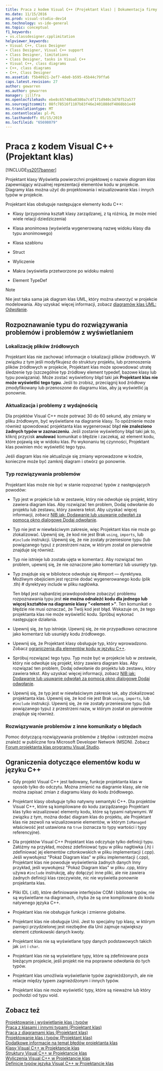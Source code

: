 ```yaml
---
title: Praca z kodem Visual C++ (Projektant klas) | Dokumentacja firmy Microsoft
ms.date: 11/15/2016
ms.prod: visual-studio-dev14
ms.technology: vs-ide-general
ms.topic: conceptual
f1_keywords:
- vs.classdesigner.cpplimitation
helpviewer_keywords:
- Visual C++, Class Designer
- Class Designer, Visual C++ support
- Class Designer, limitations
- Class Designer, tasks in Visual C++
- Visual C++, class diagrams
- C++, class diagrams
- C++, Class Designer
ms.assetid: f5b40921-2ef7-4de0-b595-45b44c79ffa6
caps.latest.revision: 27
author: gewarren
ms.author: gewarren
manager: jillfra
ms.openlocfilehash: ebe8c65748ba0380a7c4f171d940c3d78f52a577
ms.sourcegitcommit: 08fc78516f1107b83f46e2401888df4868bb1e40
ms.translationtype: MT
ms.contentlocale: pl-PL
ms.lasthandoff: 05/15/2019
ms.locfileid: "65698079"
---
```

# <a name="working-with-visual-c-code-class-designer"></a>Praca z kodem Visual C++ (Projektant klas)
[!INCLUDE[vs2017banner](../includes/vs2017banner.md)]

Projektant klasy Wyświetla powierzchni projektowej o nazwie *diagram klas* zapewniający wizualnej reprezentacji elementów kodu w projekcie. Diagramy klas można użyć do projektowania i wizualizowanie klas i innych typów w projekcie.  
  
 Projektant klas obsługuje następujące elementy kodu C++:  
  
- Klasy (przypomina kształt klasy zarządzanej, z tą różnicą, że może mieć wiele relacji dziedziczenia)  
  
- Klasa anonimowa (wyświetla wygenerowaną nazwę widoku klasy dla typu anonimowego)  
  
- Klasa szablonu  
  
- Struct  
  
- Wyliczenie  
  
- Makra (wyświetla przetworzone po widoku makro)  
  
- Element TypeDef  
  
> [!NOTE]
> Nie jest taka sama jak diagram klas UML, który można utworzyć w projekcie modelowania. Aby uzyskać więcej informacji, zobacz [diagramów klas UML: Odwołanie](../modeling/uml-class-diagrams-reference.md).  
  
## <a name="troubleshooting-type-resolution-and-display-issues"></a>Rozpoznawanie typu do rozwiązywania problemów i problemów z wyświetlaniem  
  
### <a name="location-of-source-files"></a>Lokalizację plików źródłowych  
 Projektant klas nie zachować informacje o lokalizacji plików źródłowych. W związku z tym jeśli modyfikujesz do struktury projektu, lub przenoszenia plików źródłowych w projekcie, Projektant klas może spowodować utratę śledzenie typ (szczególnie typ źródłowy element typedef, bazowe klasy lub typu powiązania). Może zostać wyświetlony błąd taki jak **Projektant klas nie może wyświetlić tego typu**. Jeśli to zrobisz, przeciągnij kod źródłowy zmodyfikowany lub przenoszone do diagramu klas, aby ją wyświetlić ją ponownie.  
  
### <a name="update-and-performance-issues"></a>Aktualizacja i problemy z wydajnością  
 Dla projektów Visual C++ może potrwać 30 do 60 sekund, aby zmiany w pliku źródłowym, być wyświetlane na diagramie klasy. To opóźnienie może również spowodować projektanta klas wygenerować błąd **nie znaleziono żadnych typów w zaznaczeniu**. Jeśli zostanie wyświetlony błąd taki jak to, kliknij przycisk **anulować** komunikat o błędzie i zaczekaj, aż element kodu, które pojawią się w widoku klas. Po wykonaniu tej czynności, Projektant klas powinien móc wyświetlić tego typu.  
  
 Jeśli diagram klas nie aktualizuje się zmiany wprowadzone w kodzie, konieczne może być zamknij diagram i otwórz go ponownie.  
  
### <a name="type-resolution-issues"></a>Typ rozwiązywania problemów  
 Projektant klas może nie być w stanie rozpoznać typów z następujących powodów:  
  
- Typ jest w projekcie lub w zestawie, który nie odwołuje się projekt, który zawiera diagram klas. Aby rozwiązać ten problem, Dodaj odwołanie do projektu lub zestawu, który zawiera tekst. Aby uzyskać więcej informacji, zobacz [NIB jak: Dodawanie lub usuwanie odwołań za pomocą okno dialogowe Dodaj odwołanie](https://msdn.microsoft.com/3bd75d61-f00c-47c0-86a2-dd1f20e231c9).  
  
- Typ nie jest w niewłaściwym zakresie, więc Projektant klas nie może go zlokalizować. Upewnij się, że kod nie jest Brak `using`, `imports`, lub `#include` instrukcji. Upewnij się, że nie zostały przeniesione typu (lub powiązanego typu) z przestrzeni nazw, w którym został on pierwotnie znajduje się również.  
  
- Typ nie istnieje lub została ujęta w komentarz. Aby rozwiązać ten problem, upewnij się, że nie oznaczone jako komentarz lub usunięty typ.  
  
- Typ znajduje się w bibliotece odwołuje się #import — dyrektywa. Możliwym obejściem jest ręcznie dodać wygenerowanego kodu (plik .tlh) # dyrektywy include w pliku nagłówka.  
  
  Ten błąd jest najbardziej prawdopodobne zobaczyć problemu rozpoznawania typu jest **nie można odnaleźć kodu dla jednego lub więcej kształtów na diagramie klasy "\<element >"**. Ten komunikat o błędzie nie musi oznaczać, że Twój kod jest błąd. Wskazuje on, że tego projektanta klas nie może wyświetlić kodu. Spróbuj wykonać następujące działania.  
  
- Upewnij się, że typ istnieje. Upewnij się, że nie przypadkowo oznaczone jako komentarz lub usunięty kodu źródłowego.  
  
- Upewnij się, że Projektant klasy obsługuje typ, który wprowadzono. Zobacz [ograniczenia dla elementów kodu w języku C++](#limitations).  
  
- Spróbuj rozwiązać tego typu. Typ może być w projekcie lub w zestawie, który nie odwołuje się projekt, który zawiera diagram klas. Aby rozwiązać ten problem, Dodaj odwołanie do projektu lub zestawu, który zawiera tekst. Aby uzyskać więcej informacji, zobacz [NIB jak: Dodawanie lub usuwanie odwołań za pomocą okno dialogowe Dodaj odwołanie](https://msdn.microsoft.com/3bd75d61-f00c-47c0-86a2-dd1f20e231c9).  
  
- Upewnij się, że typ jest w niewłaściwym zakresie tak, aby zlokalizować projektanta klas. Upewnij się, że kod nie jest Brak `using`, `imports`, lub `#include` instrukcji. Upewnij się, że nie zostały przeniesione typu (lub powiązanego typu) z przestrzeni nazw, w którym został on pierwotnie znajduje się również.  
  
### <a name="troubleshooting-other-error-messages"></a>Rozwiązywanie problemów z inne komunikaty o błędach  
 Pomoc dotyczącą rozwiązywania problemów z błędów i ostrzeżeń można znaleźć w publiczne fora Microsoft Developer Network (MSDN). Zobacz [Forum projektanta klas programu Visual Studio](http://go.microsoft.com/fwlink/?linkid=160754).  
  
## <a name="limitations"></a> Ograniczenia dotyczące elementów kodu w języku C++  
  
- Gdy projekt Visual C++ jest ładowany, funkcje projektanta klas w sposób tylko do odczytu. Można zmienić na diagramie klasy, ale nie można zapisać zmian z diagramu klasy do kodu źródłowego.  
  
- Projektant klasy obsługuje tylko natywny semantyki C++. Dla projektów Visual C++, które są kompilowane do kodu zarządzanego Projektant klas tylko wizualizować elementy kodu, które są typami natywnymi. W związku z tym, można dodać diagram klas do projektu, ale Projektant klas nie zezwoli na wizualizowanie elementów, w którym `IsManaged` właściwość jest ustawiona na `true` (oznacza to typy wartości i typy referencyjne).  
  
- Dla projektów Visual C++ Projektant klas odczytuje tylko definicji typu. Załóżmy na przykład, możesz zdefiniować typu w pliku nagłówka (.h) i zdefiniować jej elementów członkowskich w pliku implementacji (.cpp). Jeśli wywołujesz "Pokaż Diagram klas" w pliku implementacji (.cpp), Projektant klas nie powoduje wyświetlenia żadnych danych Inny przykład, jeśli wywołujesz "Pokaż Diagram klas" w pliku .cpp, który używa `#include` instrukcję, aby dołączyć inne pliki, ale nie zawiera żadnych definicji klas rzeczywiste, nic nie wyświetla ponownie projektanta klas.  
  
- Pliki IDL (.idl), które definiowanie interfejsów COM i bibliotek typów, nie są wyświetlane na diagramach, chyba że są one kompilowane do kodu natywnego języka C++.  
  
- Projektant klas nie obsługuje funkcje i zmienne globalne.  
  
- Projektant klas nie obsługuje Unii. Jest to specjalny typ klasy, w którym pamięci przydzielonej jest niezbędne dla Unii zajmuje największy element członkowski danych kwoty.  
  
- Projektant klas nie są wyświetlane typy danych podstawowych takich jak `int` i `char`.  
  
- Projektant klas nie są wyświetlane typy, które są zdefiniowane poza bieżącym projekcie, jeśli projekt nie ma poprawne odwołania do tych typów.  
  
- Projektant klas umożliwia wyświetlanie typów zagnieżdżonych, ale nie relacje między typem zagnieżdżonym i innych typów.  
  
- Projektant klas nie może wyświetlić typy, które są nieważne lub który pochodzi od typu void.  
  
## <a name="see-also"></a>Zobacz też  
 [Projektowanie i wyświetlanie klas i typów](../ide/designing-and-viewing-classes-and-types.md)   
 [Praca z klasami i innymi typami (Projektant klas)](../ide/working-with-classes-and-other-types-class-designer.md)   
 [Praca z diagramami klas (Projektant klas)](../ide/working-with-class-diagrams-class-designer.md)   
 [Projektowanie klas i typów (Projektant klas)](../ide/designing-classes-and-types-class-designer.md)   
 [Dodatkowe informacje na temat błędów projektanta klas](../ide/additional-information-about-class-designer-errors.md)   
 [Klasy Visual C++ w Projektancie klas](../ide/visual-cpp-classes-in-class-designer.md)   
 [Struktury Visual C++ w Projektancie klas](../ide/visual-cpp-structures-in-class-designer.md)   
 [Wyliczenia Visual C++ w Projektancie klas](../ide/visual-cpp-enumerations-in-class-designer.md)   
 [Definicje typów języka Visual C++ w Projektancie klas](../ide/visual-cpp-typedefs-in-class-designer.md)
